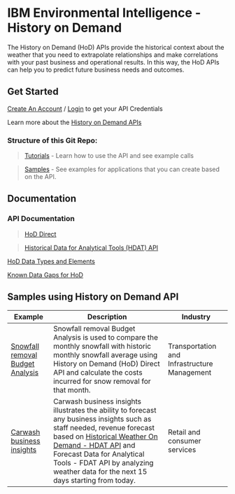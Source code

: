 
# IBM Environmental Intelligence - History on Demand

The History on Demand (HoD) APIs provide the historical context about the weather that you need to extrapolate relationships and make correlations with your past business and operational results. In this way, the HoD APIs can help you to predict future business needs and outcomes.



## Get Started 

[Create An Account](https://www.ibm.com/account/reg/us-en/signup?formid=urx-52894) / [Login](https://www.app.ibm.com/environment-intelligence) to get your API Credentials 

Learn more about the [History on Demand APIs](/history_on_demand/tutorials/Introduction.ipynb)

### Structure of this Git Repo: 

> [Tutorials](/history_on_demand/tutorials) - Learn how to use the API and see example calls 

> [Samples](/history_on_demand/samples) - See examples for applications that you can create based on the API. 



## Documentation

### API Documentation 

> [HoD Direct](https://developer.ibm.com/apis/catalog/envintelsuite--ibm-environmental-intelligence/api/API--envintelsuite--history-on-demand-direct-api#get1665291489) 

> [Historical Data for Analytical Tools (HDAT) API ](https://developer.ibm.com/apis/catalog/envintelsuite--ibm-environmental-intelligence/api/API--envintelsuite--historical-data-for-analytical-tools#get2074342136)

[HoD Data Types and Elements](https://developer.ibm.com/apis/catalog/envintelsuite--ibm-environmental-intelligence/HoD+Direct+API+-+Additional+Information)

[Known Data Gaps for HoD](https://www.ibm.com/docs/en/environmental-intel-suite?topic=issues-known-hod-source-data-gaps)



## Samples using History on Demand API

Example | Description                                                                                                                                                                                                                                                                            | Industry
--------|----------------------------------------------------------------------------------------------------------------------------------------------------------------------------------------------------------------------------------------------------------------------------------------|----------
[Snowfall removal Budget Analysis](samples/snowfall_removal_budget_analysis/calculate_snowfall_removal_budget.ipynb) | Snowfall removal Budget Analysis is used to compare the monthly snowfall with historic monthly snowfall average using History on Demand (HoD) Direct API and calculate the costs incurred for snow removal for that month. | Transportation and Infrastructure Management
[Carwash business insights](samples/carwash_business_insights/forecast_insights_car_wash.ipynb) | Carwash business insights illustrates the ability to forecast any business insights such as staff needed, revenue forecast based on [Historical Weather On Demand - HDAT API](tutorials/historical_weather_on_demand_hdat/history_on_demand_hdat_api.ipynb) and Forecast Data for Analytical Tools - FDAT API by analyzing weather data for the next 15 days starting from today. | Retail and consumer services